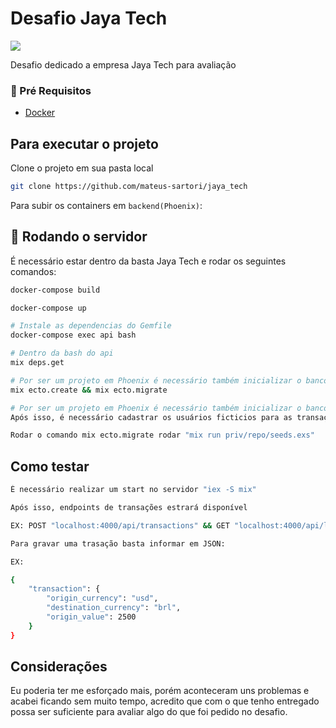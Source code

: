 # Desafio Jaya Tech

![](https://encrypted-tbn0.gstatic.com/images?q=tbn:ANd9GcSJxUqN1ucQcwoJRXVDXD5RUhUmtZcdRcEbp6Nl0UFnXr9iDM_oWoQKSJDu7IAIKyNxJKk&usqp=CAU)

Desafio dedicado a empresa Jaya Tech para avaliação

### 🚦 Pré Requisitos

- [Docker](https://www.docker.com/products/docker-desktop)

## Para executar o projeto

Clone o projeto em sua pasta local

```bash
git clone https://github.com/mateus-sartori/jaya_tech
```

Para subir os containers em `backend(Phoenix)`:

## 🎲 Rodando o servidor

É necessário estar dentro da basta Jaya Tech e rodar os seguintes comandos:

```bash
docker-compose build
```

```bash
docker-compose up
```

```bash
# Instale as dependencias do Gemfile
docker-compose exec api bash

# Dentro da bash do api
mix deps.get

# Por ser um projeto em Phoenix é necessário também inicializar o banco de dados em ambiente dev
mix ecto.create && mix ecto.migrate

# Por ser um projeto em Phoenix é necessário também inicializar o banco de dados em ambiente dev
Após isso, é necessário cadastrar os usuários ficticios para as transações

Rodar o comando mix ecto.migrate rodar "mix run priv/repo/seeds.exs"
```

## Como testar

```bash
É necessário realizar um start no servidor "iex -S mix"

Após isso, endpoints de transações estrará disponível

EX: POST "localhost:4000/api/transactions" && GET "localhost:4000/api/list-transactions"

Para gravar uma trasação basta informar em JSON:

EX:

{
    "transaction": {
        "origin_currency": "usd",
        "destination_currency": "brl",
        "origin_value": 2500
    }
}

```

## Considerações

Eu poderia ter me esforçado mais, porém aconteceram uns problemas e acabei ficando sem muito tempo, acredito que com o que tenho entregado possa ser suficiente para avaliar algo do que foi pedido no desafio.
